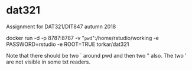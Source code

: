 # dat321
Assignment for DAT321/DIT847 autumn 2018

docker run -d -p 8787:8787 -v "`pwd`":/home/rstudio/working -e PASSWORD=rstudio -e ROOT=TRUE torkar/dat321

Note that there should be two \` around pwd and then two " also. The two \' are not visible in some txt readers.
